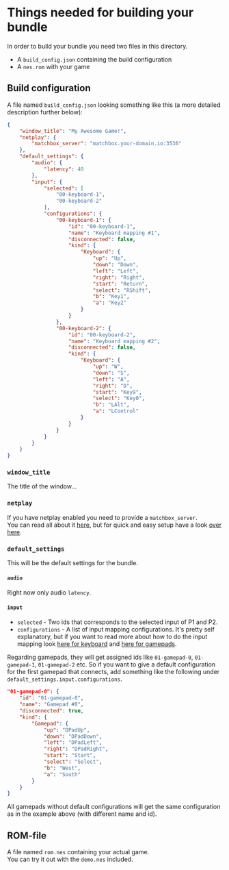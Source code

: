 # Things needed for building your bundle

In order to build your bundle you need two files in this directory.  

* A `build_config.json` containing the build configuration
* A `nes.rom` with your game

## Build configuration

A file named `build_config.json` looking something like this (a more detailed description further below):
```json
{
    "window_title": "My Awesome Game!",
    "netplay": {
        "matchbox_server": "matchbox.your-domain.io:3536"
    },
    "default_settings": {
        "audio": {
            "latency": 40
        },
        "input": {
            "selected": [
                "00-keyboard-1",
                "00-keyboard-2"
            ],
            "configurations": {
                "00-keyboard-1": {
                    "id": "00-keyboard-1",
                    "name": "Keyboard mapping #1",
                    "disconnected": false,
                    "kind": {
                        "Keyboard": {
                            "up": "Up",
                            "down": "Down",
                            "left": "Left",
                            "right": "Right",
                            "start": "Return",
                            "select": "RShift",
                            "b": "Key1",
                            "a": "Key2"
                        }
                    }
                },
                "00-keyboard-2": {
                    "id": "00-keyboard-2",
                    "name": "Keyboard mapping #2",
                    "disconnected": false,
                    "kind": {
                        "Keyboard": {
                            "up": "W",
                            "down": "S",
                            "left": "A",
                            "right": "D",
                            "start": "Key9",
                            "select": "Key0",
                            "b": "LAlt",
                            "a": "LControl"
                        }
                    }
                }
            }
        }
    }
}
```
### `window_title`

The title of the window...

### `netplay`

If you have netplay enabled you need to provide a `matchbox_server`.  
You can read all about it [here](https://github.com/johanhelsing/matchbox), but for quick and easy setup have a look [over here](../matchbox_server/).

### `default_settings`

This will be the default settings for the bundle.
#### `audio`

Right now only audio `latency`.
#### `input`
 * `selected` - Two ids that corresponds to the selected input of P1 and P2.
 * `configurations` - A list of input mapping configurations.  It's pretty self explanatory, but if you want to read more about how to do the input mapping look [here for keyboard](https://docs.rs/winit/latest/winit/event/enum.VirtualKeyCode.html) and [here for gamepads](https://docs.rs/gilrs/latest/gilrs/ev/enum.Button.html).  

Regarding gamepads, they will get assigned ids like `01-gamepad-0`, `01-gamepad-1`, `01-gamepad-2` etc. So if you want to give a default configuration for the first gamepad that connects, add something like the following under `default_settings.input.configurations`.
```json
"01-gamepad-0": {
    "id": "01-gamepad-0",
    "name": "Gamepad #0",
    "disconnected": true,
    "kind": {
        "Gamepad": {
            "up": "DPadUp",
            "down": "DPadDown",
            "left": "DPadLeft",
            "right": "DPadRight",
            "start": "Start",
            "select": "Select",
            "b": "West",
            "a": "South"
        }
    }
}
```
All gamepads without default configurations will get the same configuration as in the example above (with different name and id).
## ROM-file

A file named `rom.nes` containing your actual game.  
You can try it out with the `demo.nes` included.
